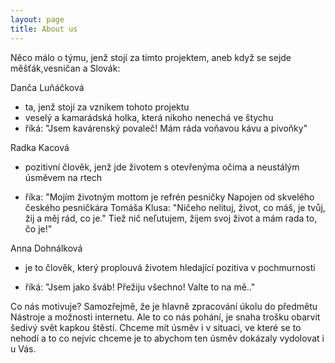 ```yaml
---
layout: page
title: About us
---
```



Něco málo o týmu, jenž stojí za tímto projektem, aneb když se sejde měšťák,vesničan a Slovák:

Danča Luňáčková 
- ta, jenž stojí za vznikem tohoto projektu
- veselý a kamarádská holka, která nikoho nenechá ve štychu
- říká: "Jsem kavárenský povaleč! Mám ráda voňavou kávu a pivoňky" 

Radka Kacová
 - pozitivní člověk, jenž jde životem s otevřenýma očima a neustálým úsměvem na rtech
 
 - říka: "Mojím životným mottom je refrén pesničky Napojen od skvelého českého pesničkára Tomáša Klusa: "Ničeho nelituj,
život, co máš, je tvůj, žij a měj rád, co je." Tiež nič neľutujem, žijem svoj život a mám rada to, čo je!" 

 Anna Dohnálková
 - je to člověk, který proplouvá životem hledající pozitiva v pochmurnosti
 
 - říká: "Jsem jako šváb! Přežiju všechno! Valte to na mě.."


 Co nás motivuje? 
 Samozřejmě, že je hlavně zpracování úkolu do předmětu Nástroje a možnosti internetu.
 Ale to co nás pohání, je snaha trošku obarvit šedivý svět kapkou štěstí. Chceme mít úsměv i v situaci, ve které se to nehodí a to co nejvíc chceme je to abychom ten úsměv dokázaly vydolovat i u Vás.
